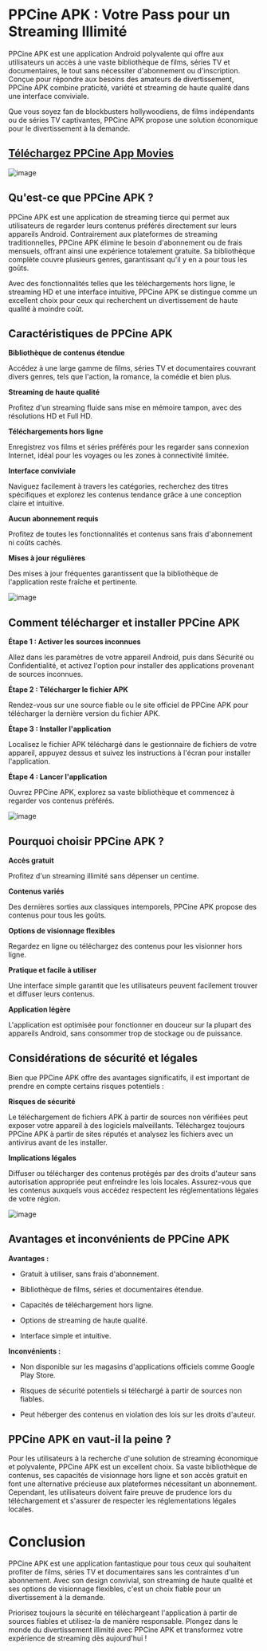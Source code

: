 # PPCine APK : Votre Pass pour un Streaming Illimité

PPCine APK est une application Android polyvalente qui offre aux utilisateurs un accès à une vaste bibliothèque de films, séries TV et documentaires, le tout sans nécessiter d'abonnement ou d'inscription. Conçue pour répondre aux besoins des amateurs de divertissement, PPCine APK combine praticité, variété et streaming de haute qualité dans une interface conviviale.

Que vous soyez fan de blockbusters hollywoodiens, de films indépendants ou de séries TV captivantes, PPCine APK propose une solution économique pour le divertissement à la demande.

## [Téléchargez PPCine App Movies](https://modfyp.io/ppcine/)


 ![image](https://github.com/user-attachments/assets/8693b3a5-4957-4e7f-b55f-4c79c15e78b5)



## Qu'est-ce que PPCine APK ?

PPCine APK est une application de streaming tierce qui permet aux utilisateurs de regarder leurs contenus préférés directement sur leurs appareils Android. Contrairement aux plateformes de streaming traditionnelles, PPCine APK élimine le besoin d'abonnement ou de frais mensuels, offrant ainsi une expérience totalement gratuite. Sa bibliothèque complète couvre plusieurs genres, garantissant qu'il y en a pour tous les goûts.

Avec des fonctionnalités telles que les téléchargements hors ligne, le streaming HD et une interface intuitive, PPCine APK se distingue comme un excellent choix pour ceux qui recherchent un divertissement de haute qualité à moindre coût.

## Caractéristiques de PPCine APK

**Bibliothèque de contenus étendue**

Accédez à une large gamme de films, séries TV et documentaires couvrant divers genres, tels que l'action, la romance, la comédie et bien plus.

**Streaming de haute qualité**

Profitez d'un streaming fluide sans mise en mémoire tampon, avec des résolutions HD et Full HD.

**Téléchargements hors ligne**

Enregistrez vos films et séries préférés pour les regarder sans connexion Internet, idéal pour les voyages ou les zones à connectivité limitée.

**Interface conviviale**

Naviguez facilement à travers les catégories, recherchez des titres spécifiques et explorez les contenus tendance grâce à une conception claire et intuitive.

**Aucun abonnement requis**

Profitez de toutes les fonctionnalités et contenus sans frais d'abonnement ni coûts cachés.

**Mises à jour régulières**

Des mises à jour fréquentes garantissent que la bibliothèque de l'application reste fraîche et pertinente.

![image](https://github.com/user-attachments/assets/13ba97ac-c165-4eae-90f8-862807215bf1)


## Comment télécharger et installer PPCine APK

**Étape 1 : Activer les sources inconnues**

Allez dans les paramètres de votre appareil Android, puis dans Sécurité ou Confidentialité, et activez l'option pour installer des applications provenant de sources inconnues.

**Étape 2 : Télécharger le fichier APK**

Rendez-vous sur une source fiable ou le site officiel de PPCine APK pour télécharger la dernière version du fichier APK.

**Étape 3 : Installer l'application**

Localisez le fichier APK téléchargé dans le gestionnaire de fichiers de votre appareil, appuyez dessus et suivez les instructions à l'écran pour installer l'application.

**Étape 4 : Lancer l'application**

Ouvrez PPCine APK, explorez sa vaste bibliothèque et commencez à regarder vos contenus préférés.

![image](https://github.com/user-attachments/assets/b499b61a-3723-4aa2-9aed-144f03b218bd)


## Pourquoi choisir PPCine APK ?

**Accès gratuit**

Profitez d'un streaming illimité sans dépenser un centime.

**Contenus variés**

Des dernières sorties aux classiques intemporels, PPCine APK propose des contenus pour tous les goûts.

**Options de visionnage flexibles**

Regardez en ligne ou téléchargez des contenus pour les visionner hors ligne.

**Pratique et facile à utiliser**

Une interface simple garantit que les utilisateurs peuvent facilement trouver et diffuser leurs contenus.

**Application légère**

L'application est optimisée pour fonctionner en douceur sur la plupart des appareils Android, sans consommer trop de stockage ou de puissance.

## Considérations de sécurité et légales

Bien que PPCine APK offre des avantages significatifs, il est important de prendre en compte certains risques potentiels :

**Risques de sécurité**

Le téléchargement de fichiers APK à partir de sources non vérifiées peut exposer votre appareil à des logiciels malveillants. Téléchargez toujours PPCine APK à partir de sites réputés et analysez les fichiers avec un antivirus avant de les installer.

**Implications légales**

Diffuser ou télécharger des contenus protégés par des droits d'auteur sans autorisation appropriée peut enfreindre les lois locales. Assurez-vous que les contenus auxquels vous accédez respectent les réglementations légales de votre région.

![image](https://github.com/user-attachments/assets/d6c4b65b-9341-459a-b926-94ad1319b552)


## Avantages et inconvénients de PPCine APK 

**Avantages :**

- Gratuit à utiliser, sans frais d'abonnement.

- Bibliothèque de films, séries et documentaires étendue.

- Capacités de téléchargement hors ligne.

- Options de streaming de haute qualité.

- Interface simple et intuitive.

**Inconvénients :**

- Non disponible sur les magasins d'applications officiels comme Google Play Store.

- Risques de sécurité potentiels si téléchargé à partir de sources non fiables.

- Peut héberger des contenus en violation des lois sur les droits d'auteur.

## PPCine APK en vaut-il la peine ?

Pour les utilisateurs à la recherche d'une solution de streaming économique et polyvalente, PPCine APK est un excellent choix. Sa vaste bibliothèque de contenus, ses capacités de visionnage hors ligne et son accès gratuit en font une alternative précieuse aux plateformes nécessitant un abonnement. Cependant, les utilisateurs doivent faire preuve de prudence lors du téléchargement et s'assurer de respecter les réglementations légales locales.

# Conclusion

PPCine APK est une application fantastique pour tous ceux qui souhaitent profiter de films, séries TV et documentaires sans les contraintes d'un abonnement. Avec son design convivial, son streaming de haute qualité et ses options de visionnage flexibles, c'est un choix fiable pour un divertissement à la demande.

Priorisez toujours la sécurité en téléchargeant l'application à partir de sources fiables et utilisez-la de manière responsable. Plongez dans le monde du divertissement illimité avec PPCine APK et transformez votre expérience de streaming dès aujourd'hui !
